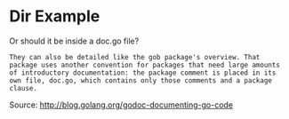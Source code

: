 # Dir Example

Or should it be inside a doc.go file?

```
They can also be detailed like the gob package's overview. That package uses another convention for packages that need large amounts of introductory documentation: the package comment is placed in its own file, doc.go, which contains only those comments and a package clause.
```

Source: http://blog.golang.org/godoc-documenting-go-code
